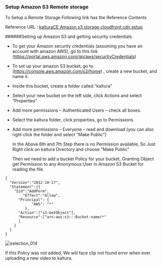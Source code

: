 ### Setup Amazon S3 Remote storage

  To Setup a Remote Storage Following link has the Reference Contents 

  Reference URL : [kalturaCE Amazon s3 storage cloudfront cdn setup](http://www.panda-os.com/2012/11/kaltura-ce-amazon-s3-storage-cloudfront-cdn-setup/#.Uy_7KHUW3h_)

######Setting up Amazon S3 and getting security credentials

* To get your Amazon security credentials (assuming you have an account with amazon AWS), go to this link
  (https://portal.aws.amazon.com/gp/aws/securityCredentials)

* To set up your amazon S3 bucket, go to (https://console.aws.amazon.com/s3/home) , create a new bucket, and name it.

* Inside this bucket, create a folder called “kaltura”

* Select your new bucket on the left side, click Actions and select “Properties”

* Add more permissions – Authenticated Users – check all boxes.

* Select the kaltura folder, click properties, go to Permissions.

* Add more permissions – Everyone – read and download (you can also right click the folder and select “Make Public”)

  In the Above 6th and 7th Step there is no Permission available, So Just Right click on kaltura Directory and choose     "Make Public"

  Then we need to add a bucket Policy for your bucket, Granting Object get Permission to any Anonymous User in Amazon S3   Bucket for reading the file.

```
{
  "Version":"2012-10-17",
  "Statement":[{
	"Sid":"AddPerm",
        "Effect":"Allow",
	  "Principal": {
            "AWS": "*"
         },
      "Action":["s3:GetObject"],
      "Resource":["arn:aws:s3:::Bucket-name/*"
      ]
    }
  ]
}
```

![selection_014](https://raw.githubusercontent.com/blackyboy/Centos-Linux-Stuffs/master/Setup-images/kaltura_s3_storage_setup)


  If this Policy was not added, We will face clip not found error when ever uploading a new video to kaltura.
